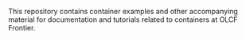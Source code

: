 This repository contains container examples and other accompanying material for documentation and tutorials related to containers at OLCF Frontier.

